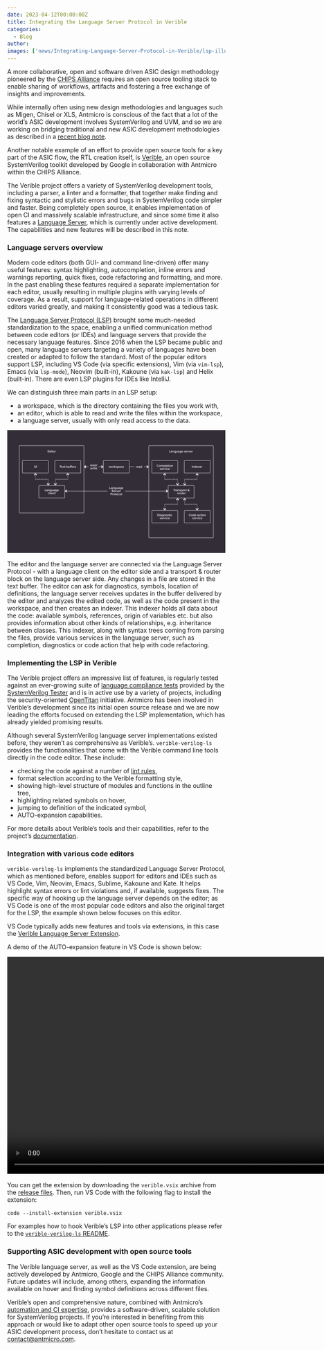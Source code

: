```yaml
---
date: 2023-04-12T00:00:00Z
title: Integrating the Language Server Protocol in Verible
categories:
  - Blog
author: 
images: ['news/Integrating-Language-Server-Protocol-in-Verible/lsp-illustration_chips.png']
---
```


A more collaborative, open and software driven ASIC design methodology pioneered by the [CHIPS Alliance](https://chipsalliance.org) requires an open source tooling stack to enable sharing of workflows, artifacts and fostering a free exchange of insights and improvements.

While internally often using new design methodologies and languages such as Migen, Chisel or XLS, Antmicro is conscious of the fact that a lot of the world’s ASIC development involves SystemVerilog and UVM, and so we are working on bridging traditional and new ASIC development methodologies as described in a [recent blog note](https://antmicro.com/blog/2023/01/open-source-systemverilog-uvm-support-in-verilator/). 

Another notable example of an effort to provide open source tools for a key part of the ASIC flow, the RTL creation itself, is [Verible](https://github.com/chipsalliance/verible), an open source SystemVerilog toolkit developed by Google in collaboration with Antmicro within the CHIPS Alliance.

The Verible project offers a variety of SystemVerilog development tools, including a parser, a linter and a formatter, that together make finding and fixing syntactic and stylistic errors and bugs in SystemVerilog code simpler and faster. Being completely open source, it enables implementation of open CI and massively scalable infrastructure, and since some time it also features a [Language Server](https://github.com/chipsalliance/verible#language-server), which is currently under active development. The capabilities and new features will be described in this note.

### Language servers overview

Modern code editors (both GUI- and command line-driven) offer many useful features: syntax highlighting, autocompletion, inline errors and warnings reporting, quick fixes, code refactoring and formatting, and more. In the past enabling these features required a separate implementation for each editor, usually resulting in multiple plugins with varying levels of coverage. As a result, support for language-related operations in different editors varied greatly, and making it consistently good was a tedious task.

The [Language Server Protocol (LSP)](https://microsoft.github.io/language-server-protocol/) brought some much-needed standardization to the space, enabling a unified communication method between code editors (or IDEs) and language servers that provide the necessary language features. Since 2016 when the LSP became public and open, many language servers targeting a variety of languages have been created or adapted to follow the standard. Most of the popular editors support LSP, including VS Code (via specific extensions), Vim (via `vim-lsp`), Emacs (via `lsp-mode`), Neovim (built-in), Kakoune (via `kak-lsp`) and Helix (built-in). There are even LSP plugins for IDEs like IntelliJ.

We can distinguish three main parts in an LSP setup:
 
* a workspace, which is the directory containing the files you work with,
* an editor, which is able to read and write the files within the workspace,
* a language server, usually with only read access to the data.

![Diagram depicting communication between an editor and a language server via LSP](lsp-diagram.png)

The editor and the language server are connected via the Language Server Protocol - with a language client on the editor side and a transport & router block on the language server side. Any changes in a file are stored in the text buffer. The editor can ask for diagnostics, symbols, location of definitions, the language server receives updates in the buffer delivered by the editor and analyzes the edited code, as well as the code present in the workspace, and then creates an indexer. This indexer holds all data about the code: available symbols, references, origin of variables etc. but also provides information about other kinds of relationships, e.g. inheritance between classes. This indexer, along with syntax trees coming from parsing the files, provide various services in the language server, such as completion, diagnostics or code action that help with code refactoring.

### Implementing the LSP in Verible

The Verible project offers an impressive list of features, is regularly tested against an ever-growing suite of [language compliance tests](https://chipsalliance.github.io/sv-tests-results/) provided by the [SystemVerilog Tester](https://github.com/chipsalliance/sv-tests) and is in active use by a variety of projects, including the security-oriented [OpenTitan](https://opentitan.org/) initiative. Antmicro has been involved in Verible’s development since its initial open source release and we are now leading the efforts focused on extending the LSP implementation, which has already yielded promising results.

Although several SystemVerilog language server implementations existed before, they weren’t as comprehensive as Verible’s. `verible-verilog-ls` provides the functionalities that come with the Verible command line tools directly in the code editor. These include:

* checking the code against a number of [lint rules](https://chipsalliance.github.io/verible/lint.html),
* format selection according to the Verible formatting style,
* showing high-level structure of modules and functions in the outline tree,
* highlighting related symbols on hover,
* jumping to definition of the indicated symbol,
* AUTO-expansion capabilities.

For more details about Verible’s tools and their capabilities, refer to the project’s [documentation](https://chipsalliance.github.io/verible/).

### Integration with various code editors

`verible-verilog-ls` implements the standardized Language Server Protocol, which as mentioned before, enables support for editors and IDEs such as VS Code, Vim, Neovim, Emacs, Sublime, Kakoune and Kate. It helps highlight syntax errors or lint violations and, if available, suggests fixes. The specific way of hooking up the language server depends on the editor; as VS Code is one of the most popular code editors and also the original target for the LSP, the example shown below focuses on this editor.

VS Code typically adds new features and tools via extensions, in this case the [Verible Language Server Extension](https://github.com/chipsalliance/verible/tree/master/verilog/tools/ls/vscode).

A demo of the AUTO-expansion feature in VS Code is shown below:

<video class="postimgcenter" width="1024" height="502" controls="">
    <source src="/blog/video/autoarg.mp4" type="video/mp4">
</video>

You can get the extension by downloading the `verible.vsix` archive from the [release files](https://github.com/chipsalliance/verible/releases). Then, run VS Code with the following flag to install the extension:

```
code --install-extension verible.vsix
```

For examples how to hook Verible’s LSP into other applications please refer to the [`verible-verilog-ls` README](https://github.com/chipsalliance/verible/blob/master/verilog/tools/ls/README.md).

### Supporting ASIC development with open source tools

The Verible language server, as well as the VS Code extension, are being actively developed by Antmicro, Google and the CHIPS Alliance community. Future updates will include, among others, expanding the information available on hover and finding symbol definitions across different files.

Verible’s open and comprehensive nature, combined with Antmicro’s [automation and CI expertise](https://antmicro.com/blog/2021/08/verible-integration-with-github-actions/), provides a software-driven, scalable solution for SystemVerilog projects. If you’re interested in benefiting from this approach or would like to adapt other open source tools to speed up your ASIC development process, don’t hesitate to contact us at [contact@antmicro.com](mailto:contact@antmicro.com).

